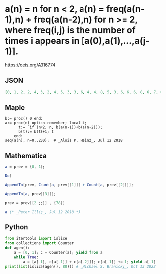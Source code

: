 # a\(n\) \= n for n < 2, a\(n\) \= freq\(a\(n\-1\),n\) \+ freq\(a\(n\-2\),n\) for n \>\= 2, where freq\(i,j\) is the number of times i appears in \[a\(0\),a\(1\),\.\.\.,a\(j\-1\)\]\.
https://oeis.org/A316774
## JSON
```JSON
[0, 1, 2, 2, 4, 3, 2, 4, 5, 3, 3, 6, 4, 4, 8, 5, 3, 6, 6, 6, 8, 6, 7, 6, 7, 8, 5, 6, 10, 8, 5, 8, 9, 6, 9, 10, 4, 7, 8, 9, 9, 8, 11, 8, 9, 13, 6, 10, 12, 4, 7, 10, 8, 13, 11, 4, 9, 13, 9, 10, 12, 7, 7, 12, 9, 11, 11, 8, 14, 11, 6, 15, 11, 7, 13, 11, 11, 16, 9, 10]
```
## Maple
```Maple
b:= proc() 0 end:
a:= proc(n) option remember; local t;
      t:= `if`(n<2, n, b(a(n-1))+b(a(n-2)));
      b(t):= b(t)+1; t
    end:
seq(a(n), n=0..200);  # _Alois P. Heinz_, Jul 12 2018
```
## Mathematica
```Mathematica
a = prev = {0, 1};
```
```Mathematica
Do[
```
```Mathematica
AppendTo[prev, Count[a, prev[[1]]] + Count[a, prev[[2]]]];
```
```Mathematica
AppendTo[a, prev[[3]]];
```
```Mathematica
prev = prev[[2 ;;]] , {78}]
```
```Mathematica
a (* _Peter Illig_, Jul 12 2018 *)
```
## Python
```Python
from itertools import islice
from collections import Counter
def agen():
    a = [0, 1]; c = Counter(a); yield from a
    while True:
        a = [a[-1], c[a[-1]] + c[a[-2]]]; c[a[-1]] += 1; yield a[-1]
print(list(islice(agen(), 80))) # _Michael S. Branicky_, Oct 13 2022
```
